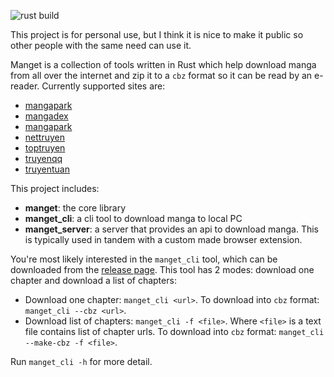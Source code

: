 ![rust build](https://github.com/ndtoan96/manget/actions/workflows/rust.yml/badge.svg)

This project is for personal use, but I think it is nice to make it public so other people with the same need can use it.

Manget is a collection of tools written in Rust which help download manga from all over the internet and zip it to a `cbz` format so it can be read by an e-reader. Currently supported sites are:
- [mangapark](https://mangapark.net/)
- [mangadex](https://mangadex.org/)
- [mangapark](https://mangapark.net/)
- [nettruyen](https://www.nettruyenmax.com/)
- [toptruyen](https://www.toptruyenne.com/)
- [truyenqq](https://truyenqq.com.vn/)
- [truyentuan](https://truyentuan.com/)

This project includes:
- **manget**: the core library
- **manget_cli**: a cli tool to download manga to local PC
- **manget_server**: a server that provides an api to download manga. This is typically used in tandem with a custom made browser extension.

You're most likely interested in the `manget_cli` tool, which can be downloaded from the [release page](https://github.com/ndtoan96/manget/releases). This tool has 2 modes: download one chapter and download a list of chapters:
- Download one chapter: `manget_cli <url>`. To download into `cbz` format: `manget_cli --cbz <url>`.
- Download list of chapters: `manget_cli -f <file>`. Where `<file>` is a text file contains list of chapter urls. To download into `cbz` format: `manget_cli --make-cbz -f <file>`.

Run `manget_cli -h` for more detail.
